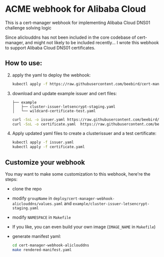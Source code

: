 # ACME webhook for Alibaba Cloud

This is a cert-manager webhook for implementing Alibaba Cloud DNS01 challenge solving logic

Since aliclouddns has not been included in the core codebase of cert-manager, and might not likely to be included recently...  I wrote this webhook to support Alibaba Cloud DNS01 certificates.

## How to use:


2. apply the yaml to deploy the webhook:

   ```bash
   kubectl apply -f https://raw.githubusercontent.com/beebird/cert-manager-webhook-aliclouddns/master/deploy/rendered-manifest.yaml
   ```

3. download and update example issuer and cert files:

   ```example
   ├── example
   │   ├── cluster-issuer-letsencrypt-staging.yaml
   │   └── wildcard-certificate-test.yaml
   ```
   ```bash
   curl -SsL -o issuer.yaml https://raw.githubusercontent.com/beebird/cert-manager-webhook-aliclouddns/master/example/cluster-issuer-letsencrypt-staging.yaml
   curl -SsL -o certificate.yaml  https://raw.githubusercontent.com/beebird/cert-manager-webhook-aliclouddns/master/example/wildcard-certificate-test.yaml
   ```

4. Apply updated yaml files to create a clusterissuer and a test certificate:

   ```bash
   kubectl apply -f issuer.yaml
   kubectl apply -f certificate.yaml
   ```

## Customize your webhook

You may want to make some customization to this webhook, here're the steps:

- clone the repo

- modify ``groupName`` in ``deploy/cert-manager-webhook-aliclouddns/values.yaml`` and ``example/cluster-issuer-letsencrypt-staging.yaml``

- modify ``NAMESPACE`` in ``Makefile``

- If you like, you can even build your own image (``IMAGE_NAME`` in ``Makefile``)

- generate manifest yaml:

  ```bash
  cd cert-manager-webhook-aliclouddns
  make rendered-manifest.yaml
  ```

  





